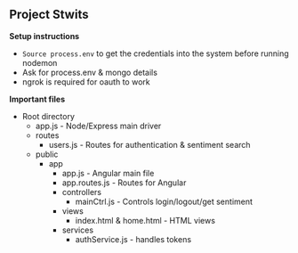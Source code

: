 ## Project Stwits

**Setup instructions**

- `Source process.env` to get the credentials into the system before running nodemon
- Ask for process.env & mongo details
- ngrok is required for oauth to work



**Important files**

- Root directory
  - app.js - Node/Express main driver
  - routes
    - users.js - Routes for authentication & sentiment search
  - public
    - app
      - app.js - Angular main file
      - app.routes.js - Routes for Angular
      - controllers
        - mainCtrl.js - Controls login/logout/get sentiment
      - views
        - index.html & home.html - HTML views
      - services
        - authService.js - handles tokens